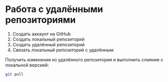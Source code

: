 # Работа с удалёнными репозиториями

1. Создать аккаунт на GitHub
2. Создать локальный репозиторий
3. Создать удалённый репозиторий
4. Связать локальный репозиторий с удалённым

Получить изменения из удалённого репозитория и выполнить слияние с локальной версией:
```bash
git pull 
```
